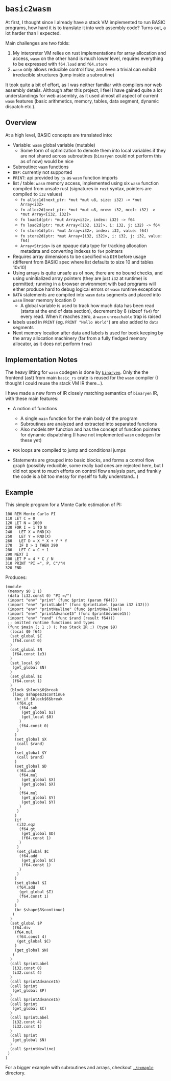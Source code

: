 # `basic2wasm`

At first, I thought since I already have a stack VM implemented to run BASIC programs, how hard it is to translate it into web assembly code? Turns out, a lot harder than I expected.

Main challenges are two folds:

1. My interpreter VM relies on rust implementations for array allocation and access, `wasm` on the other hand is much lower level, requires everything to be expressed with `f64.load` and `f64.store`
2. `wasm` only allows reducible control flow, and even a trivial can exhibit irreducible structures (jump inside a subroutine)

It took quite a bit of effort, as I was neither familiar with compilers nor web assembly details. Although after this project, I feel I have gained quite a lot understandings for web assembly, as it used almost all aspect of current `wasm` features (basic arithmetics, memory, tables, data segment, dynamic dispatch etc.).

## Overview

At a high level, BASIC concepts are translated into:

* Variable: `wasm` global variable (mutable)
  * Some form of optimization to demote them into local variables if they are not shared across subroutines (`binaryen` could not perform this as of now) would be nice
* Subroutine: `wasm` functions
* `DEF`: currently not supported
* `PRINT`: api provided by `js` as `wasm` function imports
* list / table: `wasm` memory access, implemented using six `wasm` function compiled from unsafe rust (signatures in `rust` syntax, pointers are compiled to `i32` values)
  * `fn alloc1d(next_ptr: *mut *mut u8, size: i32) -> *mut Array<i32>`
  * `fn alloc2d(next_ptr: *mut *mut u8, nrow: i32, ncol: i32) -> *mut Array<[i32, i32]>`
  * `fn load1d(ptr: *mut Array<i32>, index: i32) -> f64`
  * `fn load2d(ptr: *mut Array<[i32, i32]>, i: i32, j: i32) -> f64`
  * `fn store1d(ptr: *mut Array<i32>, index: i32, value: f64)`
  * `fn store2d(ptr: *mut Array<[i32, i32]>, i: i32, j: i32, value: f64)`
  * `Array<Stride>` is an opaque data type for tracking allocation metadata and converting indexes to `f64` pointers
* Requires array dimensions to be specified via `DIM` before usage (different from BASIC spec where list defaults to size 10 and tables 10x10)
* Using arrays is quite unsafe as of now, there are no bound checks, and using uninitialized array pointers (they are just `i32` at runtime) is permitted; running in a browser environment with bad programs will either produce hard to debug logical errors or `wasm` runtime exceptions
* `DATA` statements are compiled into `wasm` `data` segments and placed into `wasm` linear memory location 0
  * A global variable is used to track how much data has been read (starts at the end of data section), decrement by 8 (sizeof `f64`) for every read. When it reaches zero, a `wasm` `unreachable` trap is raised
* labels used in `PRINT` (eg. `PRINT "Hello World"`) are also added to `data` segments
* Next memory location after data and labels is used for book keeping by the array allocation machinery (far from a fully fledged memory allocator, as it does not perform `free`)

## Implementation Notes

The heavy lifting for `wasm` codegen is done by [`binaryen`](https://github.com/WebAssembly/binaryen). Only the the frontend (ast) from main `basic_rs` crate is reused for the `wasm` compiler (I thought I could reuse the stack VM IR there...).

I have made a new form of IR closely matching semantics of `binaryen` IR, with these main features:

* A notion of functions
  * A single `main` function for the main body of the program
  * Subroutines are analyzed and extracted into separated functions
  * Also models `DEF` function and has the concept of function pointers for dynamic dispatching (I have not implemented `wasm` codegen for these yet)

* `FOR` loops are compiled to jump and conditional jumps
* Statements are grouped into basic blocks, and forms a control flow graph (possibly reducible, some really bad ones are rejected here, but I did not spent to much efforts on control flow analysis part, and frankly the code is a bit too messy for myself to fully understand...)

## Example

This simple program for a Monte Carlo estimation of PI:

```basic
100 REM Monte Carlo PI
110 LET C = 0
120 LET N = 1000
230 FOR I = 1 TO N
240   LET X = RND(X)
250   LET Y = RND(X)
260   LET D = X * X + Y * Y
270   IF D > 1 THEN 290
280   LET C = C + 1
290 NEXT I
300 LET P = 4 * C / N
310 PRINT "PI =", P, C"/"N
320 END
```

Produces:

```wast
(module
 (memory $0 1 1)
 (data (i32.const 0) "PI =/")
 (import "env" "print" (func $print (param f64)))
 (import "env" "printLabel" (func $printLabel (param i32 i32)))
 (import "env" "printNewline" (func $printNewline))
 (import "env" "printAdvance15" (func $printAdvance15))
 (import "env" "rand" (func $rand (result f64)))
 ;; omitted runtime functions and types
 (func $main (; 1 ;) (; has Stack IR ;) (type $9)
  (local $0 f64)
  (set_global $C
   (f64.const 0)
  )
  (set_global $N
   (f64.const 1e3)
  )
  (set_local $0
   (get_global $N)
  )
  (set_global $I
   (f64.const 1)
  )
  (block $block$6$break
   (loop $shape$3$continue
    (br_if $block$6$break
     (f64.gt
      (f64.sub
       (get_global $I)
       (get_local $0)
      )
      (f64.const 0)
     )
    )
    (set_global $X
     (call $rand)
    )
    (set_global $Y
     (call $rand)
    )
    (set_global $D
     (f64.add
      (f64.mul
       (get_global $X)
       (get_global $X)
      )
      (f64.mul
       (get_global $Y)
       (get_global $Y)
      )
     )
    )
    (if
     (i32.eqz
      (f64.gt
       (get_global $D)
       (f64.const 1)
      )
     )
     (set_global $C
      (f64.add
       (get_global $C)
       (f64.const 1)
      )
     )
    )
    (set_global $I
     (f64.add
      (get_global $I)
      (f64.const 1)
     )
    )
    (br $shape$3$continue)
   )
  )
  (set_global $P
   (f64.div
    (f64.mul
     (f64.const 4)
     (get_global $C)
    )
    (get_global $N)
   )
  )
  (call $printLabel
   (i32.const 0)
   (i32.const 4)
  )
  (call $printAdvance15)
  (call $print
   (get_global $P)
  )
  (call $printAdvance15)
  (call $print
   (get_global $C)
  )
  (call $printLabel
   (i32.const 4)
   (i32.const 1)
  )
  (call $print
   (get_global $N)
  )
  (call $printNewline)
 )
)
```

For a bigger example with subroutines and arrays, checkout [`./exmaple`](./example) directory. 